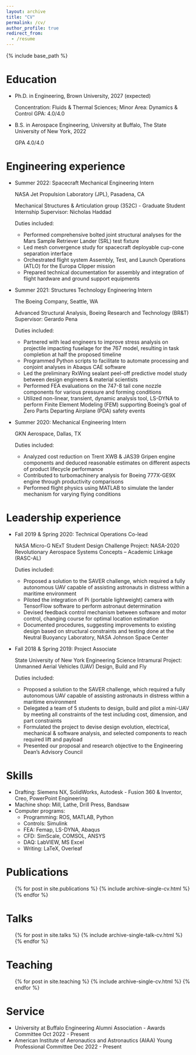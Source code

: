 ```yaml
---
layout: archive
title: "CV"
permalink: /cv/
author_profile: true
redirect_from:
  - /resume
---
```


{% include base_path %}


Education
======
* Ph.D. in Engineering, Brown University, 2027 (expected) 

  Concentration: Fluids & Thermal Sciences; Minor Area: Dynamics & Control
  GPA: 4.0/4.0
  
* B.S. in Aerospace Engineering, University at Buffalo, The State University of New York, 2022  
  
  GPA 4.0/4.0

Engineering experience
======
* Summer 2022: Spacecraft Mechanical Engineering Intern

  NASA Jet Propulsion Laboratory (JPL), Pasadena, CA
  
  Mechanical Structures & Articulation group (352C) - Graduate Student Internship
  Supervisor: Nicholas Haddad

  Duties included: 
   * Performed comprehensive bolted joint structural analyses for the Mars Sample Retriever Lander (SRL) test fixture
   * Led mesh convergence study for spacecraft deployable cup-cone separation interface
   * Orchestrated flight system Assembly, Test, and Launch Operations (ATLO) for the Europa Clipper mission
   * Prepared technical documentation for assembly and integration of flight hardware and ground support equipments

* Summer 2021: Structures Technology Engineering Intern

  The Boeing Company, Seattle, WA
  
  Advanced Structural Analysis, Boeing Research and Technology (BR&T)
  Supervisor: Gerardo Pena
  
  Duties included: 
   * Partnered with lead engineers to improve stress analysis on projectile impacting fuselage for the 767 model, resulting 
in task completion at half the proposed timeline
   * Programmed Python scripts to facilitate to automate processing and conjoint analyses in Abaqus CAE software
   * Led the preliminary RxWing sealant peel-off predictive model study between design engineers & material scientists
   * Performed FEA evaluations on the 747-8 tail cone nozzle components for various pressure and forming conditions
   * Utilized non-linear, transient, dynamic analysis tool, LS-DYNA to perform Finite Element Modeling (FEM)
supporting Boeing’s goal of Zero Parts Departing Airplane (PDA) safety events 

* Summer 2020: Mechanical Engineering Intern

  GKN Aerospace, Dallas, TX
  
  Duties included:
   * Analyzed cost reduction on Trent XWB & JAS39 Gripen engine components and deduced reasonable estimates on
different aspects of product lifecycle performance
   * Contributed to turbomachinery analysis for Boeing 777X-GE9X engine through productivity comparisons
   * Performed flight physics using MATLAB to simulate the lander mechanism for varying flying conditions 

Leadership experience
======
* Fall 2019 & Spring 2020: Technical Operations Co-lead

  NASA Micro-G NExT Student Design Challenge
  Project: NASA-2020 Revolutionary Aerospace Systems Concepts – Academic Linkage (RASC-AL) 
  
  Duties included: 
   * Proposed a solution to the SAVER challenge, which required a fully autonomous UAV capable of assisting astronauts 
in distress within a maritime environment
   * Piloted the integration of Pi (portable lightweight) camera with TensorFlow software to perform astronaut determination 
   * Devised feedback control mechanism between software and motor control, changing course for optimal location estimation
   * Documented procedures, suggesting improvements to existing design based on structural constraints and testing done 
at the Neutral Buoyancy Laboratory, NASA Johnson Space Center

* Fall 2018 & Spring 2019: Project Associate

  State University of New York Engineering Science Intramural
  Project: Unmanned Aerial Vehicles (UAV) Design, Build and Fly
  
  Duties included: 
   * Proposed a solution to the SAVER challenge, which required a fully autonomous UAV capable of assisting astronauts 
in distress within a maritime environment
   * Delegated a team of 5 students to design, build and pilot a mini-UAV by meeting all constraints of the test including 
cost, dimension, and part constraints 
   * Formulated the project to devise design evolution, electrical, mechanical & software analysis, and selected 
components to reach required lift and payload 
   * Presented our proposal and research objective to the Engineering Dean’s Advisory Council

Skills
======
* Drafting: Siemens NX, SolidWorks, Autodesk - Fusion 360 & Inventor, Creo, PowerPoint Engineering
* Machine shop:  Mill, Lathe, Drill Press, Bandsaw
* Computer programs: 
  * Programming: ROS, MATLAB, Python
  * Controls: Simulink
  * FEA: Femap, LS-DYNA, Abaqus
  * CFD: SimScale, COMSOL, ANSYS
  * DAQ: LabVIEW, MS Excel
  * Writing: LaTeX, Overleaf

Publications
======
  <ul>{% for post in site.publications %}
    {% include archive-single-cv.html %}
  {% endfor %}</ul>
  
Talks
======
  <ul>{% for post in site.talks %}
    {% include archive-single-talk-cv.html %}
  {% endfor %}</ul>
  
Teaching
======
  <ul>{% for post in site.teaching %}
    {% include archive-single-cv.html %}
  {% endfor %}</ul>
  
Service 
======
* University at Buffalo Engineering Alumni Association - Awards Committee                  Oct 2022 - Present
* American Institute of Aeronautics and Astronautics (AIAA) Young Professional Committee   Dec 2022 - Present
